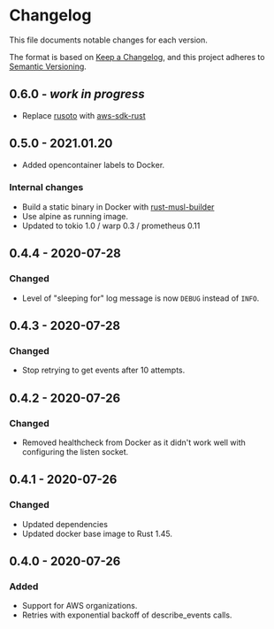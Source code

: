 # Changelog

This file documents notable changes for each version.

The format is based on [Keep a Changelog](https://keepachangelog.com/en/1.0.0/),
and this project adheres to [Semantic Versioning](https://semver.org/spec/v2.0.0.html).

## 0.6.0 - *work in progress*
* Replace [rusoto](https://github.com/rusoto/rusoto) with [aws-sdk-rust](https://github.com/awslabs/aws-sdk-rust)


## 0.5.0 - 2021.01.20

* Added opencontainer labels to Docker.

### Internal changes

* Build a static binary in Docker with [rust-musl-builder](https://github.com/emk/rust-musl-builder)
* Use alpine as running image.
* Updated to tokio 1.0 / warp 0.3 / prometheus 0.11

## 0.4.4 - 2020-07-28

### Changed

* Level of "sleeping for" log message is now `DEBUG` instead of `INFO`.


## 0.4.3 - 2020-07-28

### Changed

* Stop retrying to get events after 10 attempts.


## 0.4.2 - 2020-07-26

### Changed

* Removed healthcheck from Docker as it didn't work well with configuring the listen socket.


## 0.4.1 - 2020-07-26

### Changed

* Updated dependencies
* Updated docker base image to Rust 1.45.


## 0.4.0 - 2020-07-26

### Added
* Support for AWS organizations.
* Retries with exponential backoff of describe_events calls.
